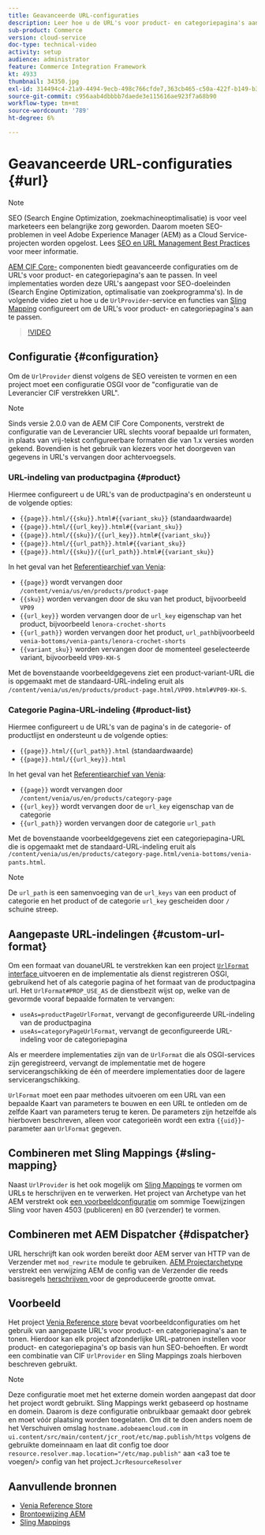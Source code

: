 ```yaml
---
title: Geavanceerde URL-configuraties
description: Leer hoe u de URL's voor product- en categoriepagina's aanpast. Hiermee kunnen implementaties URL's optimaliseren voor zoekprogramma's en detectie bevorderen.
sub-product: Commerce
version: cloud-service
doc-type: technical-video
activity: setup
audience: administrator
feature: Commerce Integration Framework
kt: 4933
thumbnail: 34350.jpg
exl-id: 314494c4-21a9-4494-9ecb-498c766cfde7,363cb465-c50a-422f-b149-b3f41c2ebc0f
source-git-commit: c956aab4dbbbb7daede3e115616ae923f7a68b90
workflow-type: tm+mt
source-wordcount: '789'
ht-degree: 6%

---
```


# Geavanceerde URL-configuraties {#url}

>[!NOTE]
>
> SEO (Search Engine Optimization, zoekmachineoptimalisatie) is voor veel marketeers een belangrijke zorg geworden. Daarom moeten SEO-problemen in veel Adobe Experience Manager (AEM) as a Cloud Service-projecten worden opgelost. Lees [SEO en URL Management Best Practices](https://experienceleague.adobe.com/docs/experience-manager-cloud-service/overview/seo-and-url-management.html) voor meer informatie.

[AEM CIF Core-](https://github.com/adobe/aem-core-cif-components) componenten biedt geavanceerde configuraties om de URL&#39;s voor product- en categoriepagina&#39;s aan te passen. In veel implementaties worden deze URL&#39;s aangepast voor SEO-doeleinden (Search Engine Optimization, optimalisatie van zoekprogramma&#39;s).  In de volgende video ziet u hoe u de `UrlProvider`-service en functies van [Sling Mapping](https://sling.apache.org/documentation/the-sling-engine/mappings-for-resource-resolution.html) configureert om de URL&#39;s voor product- en categoriepagina&#39;s aan te passen.

>[!VIDEO](https://video.tv.adobe.com/v/34350/?quality=12)

## Configuratie {#configuration}

Om de `UrlProvider` dienst volgens de SEO vereisten te vormen en een project moet een configuratie OSGI voor de &quot;configuratie van de Leverancier CIF verstrekken URL&quot;.

>[!NOTE]
>
> Sinds versie 2.0.0 van de AEM CIF Core Components, verstrekt de configuratie van de Leverancier URL slechts vooraf bepaalde url formaten, in plaats van vrij-tekst configureerbare formaten die van 1.x versies worden gekend. Bovendien is het gebruik van kiezers voor het doorgeven van gegevens in URL&#39;s vervangen door achtervoegsels.

### URL-indeling van productpagina {#product}

Hiermee configureert u de URL&#39;s van de productpagina&#39;s en ondersteunt u de volgende opties:

* `{{page}}.html/{{sku}}.html#{{variant_sku}}` (standaardwaarde)
* `{{page}}.html/{{url_key}}.html#{{variant_sku}}`
* `{{page}}.html/{{sku}}/{{url_key}}.html#{{variant_sku}}`
* `{{page}}.html/{{url_path}}.html#{{variant_sku}}`
* `{{page}}.html/{{sku}}/{{url_path}}.html#{{variant_sku}}`

In het geval van het [Referentiearchief van Venia](https://github.com/adobe/aem-cif-guides-venia):

* `{{page}}` wordt vervangen door  `/content/venia/us/en/products/product-page`
* `{{sku}}` worden vervangen door de sku van het product, bijvoorbeeld  `VP09`
* `{{url_key}}` worden vervangen door de  `url_key` eigenschap van het product, bijvoorbeeld  `lenora-crochet-shorts`
* `{{url_path}}` worden vervangen door het product,  `url_path`bijvoorbeeld  `venia-bottoms/venia-pants/lenora-crochet-shorts`
* `{{variant_sku}}` worden vervangen door de momenteel geselecteerde variant, bijvoorbeeld  `VP09-KH-S`

Met de bovenstaande voorbeeldgegevens ziet een product-variant-URL die is opgemaakt met de standaard-URL-indeling eruit als `/content/venia/us/en/products/product-page.html/VP09.html#VP09-KH-S`.

### Categorie Pagina-URL-indeling {#product-list}

Hiermee configureert u de URL&#39;s van de pagina&#39;s in de categorie- of productlijst en ondersteunt u de volgende opties:

* `{{page}}.html/{{url_path}}.html` (standaardwaarde)
* `{{page}}.html/{{url_key}}.html`

In het geval van het [Referentiearchief van Venia](https://github.com/adobe/aem-cif-guides-venia):

* `{{page}}` wordt vervangen door  `/content/venia/us/en/products/category-page`
* `{{url_key}}` wordt vervangen door de  `url_key` eigenschap van de categorie
* `{{url_path}}` worden vervangen door de categorie  `url_path`

Met de bovenstaande voorbeeldgegevens ziet een categoriepagina-URL die is opgemaakt met de standaard-URL-indeling eruit als `/content/venia/us/en/products/category-page.html/venia-bottoms/venia-pants.html`.

>[!NOTE]
> 
> De `url_path` is een samenvoeging van de `url_keys` van een product of categorie en het product of de categorie `url_key` gescheiden door `/` schuine streep.

## Aangepaste URL-indelingen {#custom-url-format}

Om een formaat van douaneURL te verstrekken kan een project [`UrlFormat` interface ](https://javadoc.io/doc/com.adobe.commerce.cif/core-cif-components-core/latest/com/adobe/cq/commerce/core/components/services/urls/UrlFormat.html) uitvoeren en de implementatie als dienst registreren OSGI, gebruikend het of als categorie pagina of het formaat van de productpagina url. Het `UrlFormat#PROP_USE_AS` de dienstbezit wijst op, welke van de gevormde vooraf bepaalde formaten te vervangen:

* `useAs=productPageUrlFormat`, vervangt de geconfigureerde URL-indeling van de productpagina
* `useAs=categoryPageUrlFormat`, vervangt de geconfigureerde URL-indeling voor de categoriepagina

Als er meerdere implementaties zijn van de `UrlFormat` die als OSGI-services zijn geregistreerd, vervangt de implementatie met de hogere servicerangschikking de één of meerdere implementaties door de lagere servicerangschikking.

`UrlFormat` moet een paar methodes uitvoeren om een URL van een bepaalde Kaart van parameters te bouwen en een URL te ontleden om de zelfde Kaart van parameters terug te keren. De parameters zijn hetzelfde als hierboven beschreven, alleen voor categorieën wordt een extra `{{uid}}`-parameter aan `UrlFormat` gegeven.

## Combineren met Sling Mappings {#sling-mapping}

Naast `UrlProvider` is het ook mogelijk om [Sling Mappings](https://sling.apache.org/documentation/the-sling-engine/mappings-for-resource-resolution.html) te vormen om URLs te herschrijven en te verwerken. Het project van Archetype van het AEM verstrekt ook [een voorbeeldconfiguratie](https://github.com/adobe/aem-cif-project-archetype/tree/master/src/main/archetype/samplecontent/src/main/content/jcr_root/etc/map.publish) om sommige Toewijzingen Sling voor haven 4503 (publiceren) en 80 (verzender) te vormen.

## Combineren met AEM Dispatcher {#dispatcher}

URL herschrijft kan ook worden bereikt door AEM server van HTTP van de Verzender met `mod_rewrite` module te gebruiken. [AEM Projectarchetype](https://github.com/adobe/aem-project-archetype) verstrekt een verwijzing AEM de config van de Verzender die reeds basisregels [herschrijven ](https://github.com/adobe/aem-project-archetype/tree/master/src/main/archetype/dispatcher.cloud) voor de geproduceerde grootte omvat.

## Voorbeeld

Het project [Venia Reference store](https://github.com/adobe/aem-cif-guides-venia) bevat voorbeeldconfiguraties om het gebruik van aangepaste URL&#39;s voor product- en categoriepagina&#39;s aan te tonen. Hierdoor kan elk project afzonderlijke URL-patronen instellen voor product- en categoriepagina&#39;s op basis van hun SEO-behoeften. Er wordt een combinatie van CIF `UrlProvider` en Sling Mappings zoals hierboven beschreven gebruikt.

>[!NOTE]
>
>Deze configuratie moet met het externe domein worden aangepast dat door het project wordt gebruikt. Sling Mappings werkt gebaseerd op hostname en domein. Daarom is deze configuratie onbruikbaar gemaakt door gebrek en moet vóór plaatsing worden toegelaten. Om dit te doen anders noem de het Verschuiven omslag `hostname.adobeaemcloud.com` in `ui.content/src/main/content/jcr_root/etc/map.publish/https` volgens de gebruikte domeinnaam en laat dit config toe door `resource.resolver.map.location="/etc/map.publish"` aan &lt;a3 toe te voegen/> config van het project.`JcrResourceResolver`

## Aanvullende bronnen

* [Venia Reference Store](https://github.com/adobe/aem-cif-guides-venia)
* [Brontoewijzing AEM](https://experienceleague.adobe.com/docs/experience-manager-65/deploying/configuring/resource-mapping.html)
* [Sling Mappings](https://sling.apache.org/documentation/the-sling-engine/mappings-for-resource-resolution.html)
